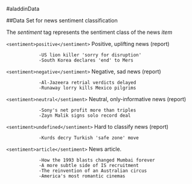 #aladdinData

##Data Set for news sentiment classification

The *sentiment* tag represents the sentiment class of the news *item*

`<sentiment>positive</sentiment>` Positive, uplifting news (report)           
```
            -US lion killer 'sorry for disruption'
            -South Korea declares 'end' to Mers
```

`<sentiment>negative</sentiment>` Negative, sad news (report)
```
            -Al-Jazeera retrial verdicts delayed
            -Runaway lorry kills Mexico pilgrims
```

`<sentiment>neutral</sentiment>` Neutral, only-informative news (report)
```
            -Sony's net profit more than triples
            -Zayn Malik signs solo record deal
```

`<sentiment>undefined</sentiment>` Hard to classify news (report)
```
            -Kurds decry Turkish 'safe zone' move
```

`<sentiment>article</sentiment>` News article.
```
            -How the 1993 blasts changed Mumbai forever
            -A more subtle side of IS recruitment
            -The reinvention of an Australian circus
            -America's most romantic cinemas 
```

